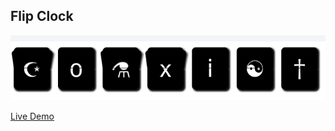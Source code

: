 ## Flip Clock

![Flip Clock preview](https://github.com/braindef/coexist-counter/blob/master/src/screenshot.png)

[Live Demo](https://0x8.ch)
